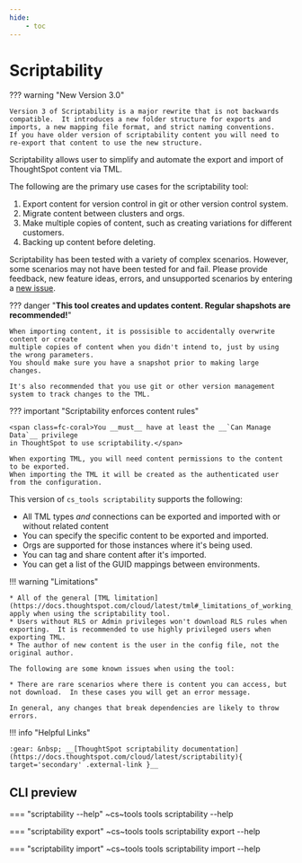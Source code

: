 ```yaml
---
hide:
    - toc
---
```


# Scriptability

??? warning "New Version 3.0"

    Version 3 of Scriptability is a major rewrite that is not backwards compatible.  It introduces a new folder structure for exports and imports, a new mapping file format, and strict naming conventions.   If you have older version of scriptability content you will need to re-export that content to use the new structure.

Scriptability allows user to simplify and automate the export and import of ThoughtSpot content via TML.

The following are the primary use cases for the scriptability tool:

1. Export content for version control in git or other version control system.
2. Migrate content between clusters and orgs.
3. Make multiple copies of content, such as creating variations for different customers.
4. Backing up content before deleting.

Scriptability has been tested with a variety of complex scenarios.  However, some scenarios may not have been tested for and fail.  Please provide feedback, new feature ideas, errors, and unsupported scenarios by entering a [new issue][gh-issue].

??? danger "__This tool creates and updates content.  Regular shapshots are recommended!__"

    When importing content, it is possisible to accidentally overwrite content or create 
    multiple copies of content when you didn't intend to, just by using the wrong parameters.
    You should make sure you have a snapshot prior to making large changes.

    It's also recommended that you use git or other version management system to track changes to the TML.

??? important "Scriptability enforces content rules"

    <span class=fc-coral>You __must__ have at least the __`Can Manage Data`__ privilege
    in ThoughtSpot to use scriptability.</span>

    When exporting TML, you will need content permissions to the content to be exported.  
    When importing the TML it will be created as the authenticated user from the configuration.

This version of `cs_tools scriptability` supports the following:

* All TML types _and_ connections can be exported and imported with or without related content
* You can specify the specific content to be exported and imported.
* Orgs are supported for those instances where it's being used.
* You can tag and share content after it's imported.
* You can get a list of the GUID mappings between environments.

!!! warning "Limitations"

    * All of the general [TML limitation](https://docs.thoughtspot.com/cloud/latest/tml#_limitations_of_working_with_tml_files) apply when using the scriptability tool.
    * Users without RLS or Admin privileges won't download RLS rules when exporting.  It is recommended to use highly privileged users when exporting TML. 
    * The author of new content is the user in the config file, not the original author.

    The following are some known issues when using the tool:

    * There are rare scenarios where there is content you can access, but not download.  In these cases you will get an error message.

    In general, any changes that break dependencies are likely to throw errors.

!!! info "Helpful Links"

    :gear: &nbsp; __[ThoughtSpot scriptability documentation](https://docs.thoughtspot.com/cloud/latest/scriptability){ target='secondary' .external-link }__

## CLI preview

=== "scriptability --help"
    ~cs~tools tools scriptability --help

=== "scriptability export"
    ~cs~tools tools scriptability export --help

=== "scriptability import"
    ~cs~tools tools scriptability import --help

[keep-a-changelog]: https://keepachangelog.com/en/1.0.0/
[gh-issue]: https://github.com/thoughtspot/cs_tools/issues/new/choose
[semver]: https://semver.org/spec/v2.0.0.html
[contrib-billdback-ts]: https://github.com/billdback-ts
